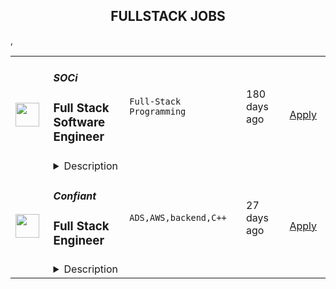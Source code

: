 <div align="center"><h2>FULLSTACK JOBS</h2></div><table><tr>
                <td width="100" height="100" rowspan="2">
                    <img src="https://weworkremotely.com/assets/IsotypeV2-1ebe3dd57673f3e8d02b7490bc0faaef55d6a95d3a4aaf17298bd3ed503ae7fe.svg" width="38px" height="auto">
                </td>
                <td width="300">
                    <h5>SOCi</h5>
                    <h3> Full Stack Software Engineer</h3>
                </td>
                <td width="300">
                    <code>Full-Stack Programming</code>
                </td>
                <td width="200">
                <text>180 days ago</text>
                </td>
                <td width="100" rowspan="2">
                <a href="https://weworkremotely.com/remote-jobs/soci-full-stack-software-engineer-1" align="right" target="_blank">Apply</a>
                </td>
            </tr>
            <tr>
                <td colspan="3">
                <details><summary>Description</summary>
                

<p>
  <strong>Headquarters:</strong> San Diego, CA
    <br /><strong>URL:</strong> <a href="https://engineering.meetsoci.com/">https://engineering.meetsoci.com/</a>
</p>

<div>About SOCi<br><br>
</div><div>
<br>SOCi is an award-winning all-in-one local marketing platform built specifically for "next-level" multi-location marketers. Our customers include top brands and influencers like Ace Hardware, Sport Clips, and Anytime Fitness who have the impossible challenge of managing their digital presence across hundreds and thousands of locations. The SOCi platform empowers local management of the entire customer journey across multiple mediums including local business listings, social, reviews, listening, ads, bots, and more. As the central command for multi-location marketers, SOCi makes the impossible possible by enabling top brands and their locations to strengthen and scale their digital presence across limitless local search and social pages while protecting what matters most, their reputation.<br><br>
</div><div>
<br>*** This is a fully remote position; <strong>international applicants welcome!<br></strong><br>
</div><div>
<br>Full Stack Web Developer<br><br>
</div><ul>
<li>As a member of an Empowered Product Team, you'll be accountable for deeply understanding the customer's problem, actively contributing to ideating on the solutions and measuring your impact through the results on our customers, not code written. You and your team will be responsible for creating the functional and technical specs and determining estimates to present to management. </li>
<li>A Product Team consists of 2 mobs (each mob consists of 3 engineers), an Engineering Manager (EM), a UX designer, and a Product Manager (PM). You'll be "mob programming" with the other engineers, in real-time over Zoom throughout the day, while ad-hoc collaborating with your EM, UX designer, and PM, as needed.</li>
<li>This position is fully remote, our teams are distributed across four continents. You'll be expected to have 6 hours of overlap with your team within the ~6am...~4pm PST (±2) window (varies by team).</li>
<li>You'll be deploying incremental slices of progress to production daily or even multiple times throughout the day; the only measure of progress is delivery of customer value to production.</li>
</ul><div>
<br> Requirements<br><br>
</div><ul>
<li>7+ years experience in building complex software systems</li>
<li>Deep understanding of object-oriented programming, ability to articulate the pros and cons of inheritance vs composition, discuss common design patterns, their applications and common mistakes when using them.</li>
<li>Deep understanding of relational database systems (MySQL, Postgres), including normalization (pros, cons), indexing strategies for large databases (100s millions of rows), and query optimization strategies (and common pitfalls).</li>
<li>Demonstrated track record of being able to balance making the right architectural decisions while moving fast do deliver customer value; can show examples of prior architectures built, articulate the tradeoffs and reasons for them. </li>
<li>Solid programming skills in a couple of languages (JS, PHP preferred, but not required).</li>
<li>Understanding of modern cloud technologies (AWS, GCP) and ability to use them to solve common technology problems in a simple and quick way. </li>
<li>Basic understanding of micro-services and service-oriented architectures, and the benefits and tradeoffs of monolith vs SOA, single-tenant vs multi-tenant systems.</li>
<li>High-level awareness of available ML technologies, ability to recognize their application in solving common business problems.</li>
<li>High-level awareness of basic visual and user experience principles (recognize obviously ugly and/or unusable experiences), and corresponding CSS skills to remedy them, in partnership with a UX designer.</li>
</ul><div>
<br>Why you’ll love it here<br><br>
</div><ul>
<li>Fully remote, diverse international team</li>
<li>An extremely talented group of engineers and tech leads to learn from</li>
<li>Work directly with product and technology executives</li>
<li>Active career coaching and professional development to keep you growing</li>
<li>Learning budget (books, online courses)</li>
<li>Directly see the impact of your work by working closely with customers and help build the fastest-growing mar-tech platform for top brands</li>
</ul><div>
<br>What's SOCi's culture like?<br><br>
</div><div>
<br>SOCi stands for Selfless, Overachievers, Customer Centric, and Innovative. We strive to be in service to each other, consider learning as Job #1. We are life-long learners and care to grow the company just as much as we care to grow each other. We obsess over the customer problems such that we can deliver the most valuable solutions to them. We hold each other accountable, are candid in our feedback, and expect you to do the same. It's okay to make mistakes, it's not okay to not learn from them. We partner strongly across departments and function, as we know it'll take a village to succeed. One team, one dream.<br><br>
</div><div>
<br>SOCi is an Equal Opportunity/Affirmative Action employer. All qualified applicants will receive consideration for employment without regard to race, color, religion, sex including sexual orientation and gender identity, national origin, disability, protected Veteran Status, or any other characteristic protected by applicable federal, state, or local law.<br><br>
</div>

<p><strong>To apply:</strong> <a href="https://weworkremotely.com/remote-jobs/soci-full-stack-software-engineer-1">https://weworkremotely.com/remote-jobs/soci-full-stack-software-engineer-1</a></p>

                </details>
                </td>
            </tr>,<tr>
                <td width="100" height="100" rowspan="2">
                    <img src="https://remotive.com/job/1224255/logo" width="38px" height="auto">
                </td>
                <td width="300">
                    <h5>Discourse</h5>
                    <h3>Full Stack Engineer - Customer Solutions Team</h3>
                </td>
                <td width="300">
                    <code>developer,javascript,rails,ruby</code>
                </td>
                <td width="200">
                <text>23 days ago</text>
                </td>
                <td width="100" rowspan="2">
                <a href="https://remotive.com/remote-jobs/software-dev/full-stack-engineer-customer-solutions-team-1224255" align="right" target="_blank">Apply</a>
                </td>
            </tr>
            <tr>
                <td colspan="3">
                <details><summary>Description</summary>
                <div class="h5"><em>Salary dependent on location and experience</em></div>
<p class="h1"> </p>
<p class="h1"><!--block-->About the job</p>
<p>You will work closely with some of Discourse’s largest clients to help them with their extensive customizations. You will also be contributing to Discourse’s core product and official plugins.</p>
<p><!--block--><br>Responsibilities include:<br><br></p>
<ul>
<li><!--block-->Communicate daily with clients and work with them to agree on work priorities</li>
<li><!--block-->Implement and document client features</li>
<li><!--block-->Discuss and decide with internal Discourse teams whether features are appropriate in core, or in client plugins</li>
<li><!--block-->Maintain client-specific features against latest core versions</li>
<li><!--block-->Highlight new critical core features to high-profile clients</li>
<li><!--block-->Schedule and deploy patches and upgrades</li>
</ul>
<p><!--block--><br><strong>About you</strong></p>
<p><!--block--></p>
<ul>
<li>You are an experienced full stack developer who has an interest in proposing and providing direct solutions to aid in customer success. You have excellent written and verbal communication skills and are comfortable working in a fully remote team.</li>
<li>You should be excited about customizing open-source solutions to fit a customer’s requirements.</li>
<li>You have Ruby, Rails and JavaScript experience; Discourse applicants usually complete a paid trial project prior to joining the team.</li>
<li>You should be kind to your co-workers. We believe in a welcoming workplace where people from different backgrounds and cultures work together to create something great.</li>
</ul>
<p> </p>
<p><!--block--><br><strong>About us</strong><br><br></p>
<p>There are many benefits to working at Discourse including a flexible work schedule, 5 weeks of holiday per year, funding for a co-working space, and more! <a href="https://www.discourse.org/team#benefits" rel="nofollow">Learn more</a>.<br><br></p>
<p><!--block--><br><strong>How to Apply</strong></p>
<p><!--block--><br>Please send a detailed cover letter along with your resume to <a href="mailto:jobs+wwr@discourse.org" rel="nofollow">jobs+wwr@discourse.org</a><br><br></p>
<!--block-->
<p><br><br></p>
<img src="https://remotive.com/job/track/1224255/blank.gif?source=public_api" alt=""/>
                </details>
                </td>
            </tr>,<tr>
                <td width="100" height="100" rowspan="2">
                    <img src="https://remotive.com/job/1339259/logo" width="38px" height="auto">
                </td>
                <td width="300">
                    <h5>Confiant</h5>
                    <h3>Full Stack Engineer</h3>
                </td>
                <td width="300">
                    <code>ADS,AWS,backend,C++</code>
                </td>
                <td width="200">
                <text>27 days ago</text>
                </td>
                <td width="100" rowspan="2">
                <a href="https://remotive.com/remote-jobs/software-dev/full-stack-engineer-1339259" align="right" target="_blank">Apply</a>
                </td>
            </tr>
            <tr>
                <td colspan="3">
                <details><summary>Description</summary>
                <p><em>Founded in 2013, Confiant is the cybersecurity leader at protecting people from malicious ads online. We are ridding the digital world of malvertising with every bad ad we detect. Our first-of-its-kind technology makes it easy to see, block, and replace the unwanted ads that threaten people online, hurt brand's reputation, and impact publisher's revenue and resources. Confiant operates as a remote-first company, with half our team working from home in the NYC region and the rest of our team members living worldwide.</em></p>
<p> </p>
<p><strong>Role</strong></p>
<p>Confiant is hiring a Full Stack Engineer to support the continued expansion of our architecture. In this position, you will be responsible for building new features, supporting iterations on existing ones, as well as coming up with and implementing solutions to continue to scale our applications as our business continues on its rapid growth trajectory. Confiant was founded in New York, New York and is fully remote with team members worldwide.</p>
<p> </p>
<p><strong>About the Team</strong></p>
<p>We are a small engineering team that works with bi-weekly sprints, fast code reviews and continuous deployments to answer our clients’ needs. Our tech stack evolves quickly to manage our growing scale and tackle the challenges we take on as a company. We look forward to welcoming new members to our team!</p>
<p> </p>
<p><strong>Responsibilities</strong></p>
<ul>
<li>Develop solutions to support the growing scale of our enterprise solution</li>
<li>Build features that span through the full range of our applications and services</li>
<li>Work closely with our product team and with your peers to design, develop and support web applications, APIs or backend services</li>
<li>Write clean, well-documented code</li>
<li>Write unit tests against your code, to be used in our CI workflow</li>
</ul>
<p> </p>
<p><strong><strong>Requirements</strong></strong></p>
<ul>
<li>Extensive professional experience developing large scale web applications with Python and Javascript (NodeJS + CommonJS)</li>
<li>Experience working on high-scale web applications</li>
<li>In-depth knowledge of object-oriented or functional programming</li>
<li>Experience writing unit tests and integration tests to help maintain or improve our code coverage</li>
</ul>
<p> </p>
<p><strong>Nice To Haves</strong></p>
<ul>
<li>Experience with PHP</li>
<li>Experience with C++</li>
<li>Experience with MySQL and/or PostgreSQL data modeling and query optimization</li>
<li>Experience with Redis or similar in-memory store</li>
<li>Experience with Chromium/CEF, Puppeteer and/or TAXII/Stix </li>
<li>Experience with containerization (specifically Docker) would be a plus</li>
<li>Experience with terraform or other infrastructure-through-code implementation would be a plus</li>
<li>Comfortable with basic Linux server administration tasks</li>
<li>Exposure to the AWS ecosystem (EC2, RDS, VPCs, networking…)</li>
<li>A college degree in Computer Science (or comparable)</li>
</ul>
<p> </p>
<p><strong><strong>Benefits</strong></strong></p>
<ul>
<li>Fully Remote &amp; Distributed</li>
<li>Competitive Salary</li>
<li>Stock Option Plan</li>
<li>Health Care Plan (Medical, Dental &amp; Vision)</li>
<li>Mental Health Benefits</li>
<li>Healthcare &amp; Childcare FSA</li>
<li>Commuter Benefits</li>
<li>Employee Sponsored Disability &amp; Life Insurance</li>
<li>401(k) Plan with Employer Contribution</li>
<li>Enhanced and Extended Family Leave</li>
<li>Unlimited Paid Time Off</li>
<li>Sabbatical</li>
<li>Flexible Working Hours</li>
</ul>
<p><em>Confiant is committed to diversity and inclusivity. We recruit, employ, train, compensate and promote without regard to race, color, national origin, religion, sex, disability, age, citizenship status, genetic information or any other protected classes.</em></p>
<p><em>We strongly encourage women, members of the BIPOC community, members of the LGBTQIA+ community, people with disabilities and people who are neurodivergent to apply.</em></p>
<p><em>To learn more about us, please visit <a href="http://www.confiant.com" rel="nofollow">www.confiant.com</a></em></p>
<p> </p>
<img src="https://remotive.com/job/track/1339259/blank.gif?source=public_api" alt=""/>
                </details>
                </td>
            </tr></table>